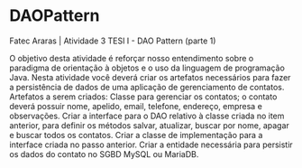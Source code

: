 # DAOPattern
Fatec Araras | Atividade 3 TESI I - DAO Pattern (parte 1)

O objetivo desta atividade é reforçar nosso entendimento sobre o paradigma de orientação à objetos e o uso da linguagem de programação Java.
Nesta atividade você deverá criar os artefatos necessários para fazer a persistência de dados de uma aplicação de gerenciamento de contatos.
Artefatos a serem criados:
Classe para gerenciar os contatos; o contato deverá possuir nome, apelido, email, telefone, endereço, empresa e observações.
Criar a interface para o DAO relativo à classe criada no item anterior, para definir os métodos salvar, atualizar, buscar por nome, apagar e buscar todos os contatos.
Criar a classe de implementação para a interface criada no passo anterior.
Criar a entidade necessária para persistir os dados do contato no SGBD MySQL ou MariaDB.
